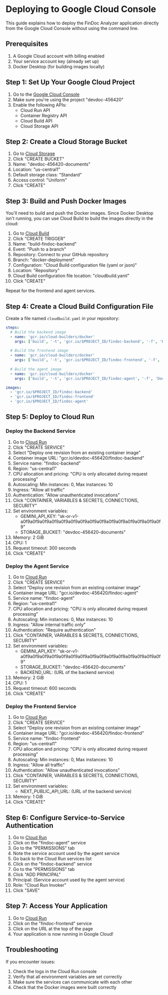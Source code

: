 # Deploying to Google Cloud Console

This guide explains how to deploy the FinDoc Analyzer application directly from the Google Cloud Console without using the command line.

## Prerequisites

1. A Google Cloud account with billing enabled
2. Your service account key (already set up)
3. Docker Desktop (for building images locally)

## Step 1: Set Up Your Google Cloud Project

1. Go to the [Google Cloud Console](https://console.cloud.google.com/)
2. Make sure you're using the project "devdoc-456420"
3. Enable the following APIs:
   - Cloud Run API
   - Container Registry API
   - Cloud Build API
   - Cloud Storage API

## Step 2: Create a Cloud Storage Bucket

1. Go to [Cloud Storage](https://console.cloud.google.com/storage/browser)
2. Click "CREATE BUCKET"
3. Name: "devdoc-456420-documents"
4. Location: "us-central1"
5. Default storage class: "Standard"
6. Access control: "Uniform"
7. Click "CREATE"

## Step 3: Build and Push Docker Images

You'll need to build and push the Docker images. Since Docker Desktop isn't running, you can use Cloud Build to build the images directly in the cloud:

1. Go to [Cloud Build](https://console.cloud.google.com/cloud-build)
2. Click "CREATE TRIGGER"
3. Name: "build-findoc-backend"
4. Event: "Push to a branch"
5. Repository: Connect to your GitHub repository
6. Branch: "docker-deployment"
7. Configuration: "Cloud Build configuration file (yaml or json)"
8. Location: "Repository"
9. Cloud Build configuration file location: "cloudbuild.yaml"
10. Click "CREATE"

Repeat for the frontend and agent services.

## Step 4: Create a Cloud Build Configuration File

Create a file named `cloudbuild.yaml` in your repository:

```yaml
steps:
  # Build the backend image
  - name: 'gcr.io/cloud-builders/docker'
    args: ['build', '-t', 'gcr.io/$PROJECT_ID/findoc-backend', '-f', 'Dockerfile.backend', '.']
  
  # Build the frontend image
  - name: 'gcr.io/cloud-builders/docker'
    args: ['build', '-t', 'gcr.io/$PROJECT_ID/findoc-frontend', '-f', 'Dockerfile.frontend', '.']
  
  # Build the agent image
  - name: 'gcr.io/cloud-builders/docker'
    args: ['build', '-t', 'gcr.io/$PROJECT_ID/findoc-agent', '-f', 'Dockerfile.agent', '.']

images:
  - 'gcr.io/$PROJECT_ID/findoc-backend'
  - 'gcr.io/$PROJECT_ID/findoc-frontend'
  - 'gcr.io/$PROJECT_ID/findoc-agent'
```

## Step 5: Deploy to Cloud Run

### Deploy the Backend Service

1. Go to [Cloud Run](https://console.cloud.google.com/run)
2. Click "CREATE SERVICE"
3. Select "Deploy one revision from an existing container image"
4. Container image URL: "gcr.io/devdoc-456420/findoc-backend"
5. Service name: "findoc-backend"
6. Region: "us-central1"
7. CPU allocation and pricing: "CPU is only allocated during request processing"
8. Autoscaling: Min instances: 0, Max instances: 10
9. Ingress: "Allow all traffic"
10. Authentication: "Allow unauthenticated invocations"
11. Click "CONTAINER, VARIABLES & SECRETS, CONNECTIONS, SECURITY"
12. Set environment variables:
    - GEMINI_API_KEY: "sk-or-v1-a0f9a0f9a0f9a0f9a0f9a0f9a0f9a0f9a0f9a0f9a0f9a0f9a0f9a0f9a0f9"
    - STORAGE_BUCKET: "devdoc-456420-documents"
13. Memory: 2 GiB
14. CPU: 1
15. Request timeout: 300 seconds
16. Click "CREATE"

### Deploy the Agent Service

1. Go to [Cloud Run](https://console.cloud.google.com/run)
2. Click "CREATE SERVICE"
3. Select "Deploy one revision from an existing container image"
4. Container image URL: "gcr.io/devdoc-456420/findoc-agent"
5. Service name: "findoc-agent"
6. Region: "us-central1"
7. CPU allocation and pricing: "CPU is only allocated during request processing"
8. Autoscaling: Min instances: 0, Max instances: 10
9. Ingress: "Allow internal traffic only"
10. Authentication: "Require authentication"
11. Click "CONTAINER, VARIABLES & SECRETS, CONNECTIONS, SECURITY"
12. Set environment variables:
    - GEMINI_API_KEY: "sk-or-v1-a0f9a0f9a0f9a0f9a0f9a0f9a0f9a0f9a0f9a0f9a0f9a0f9a0f9a0f9a0f9"
    - STORAGE_BUCKET: "devdoc-456420-documents"
    - BACKEND_URL: (URL of the backend service)
13. Memory: 2 GiB
14. CPU: 1
15. Request timeout: 600 seconds
16. Click "CREATE"

### Deploy the Frontend Service

1. Go to [Cloud Run](https://console.cloud.google.com/run)
2. Click "CREATE SERVICE"
3. Select "Deploy one revision from an existing container image"
4. Container image URL: "gcr.io/devdoc-456420/findoc-frontend"
5. Service name: "findoc-frontend"
6. Region: "us-central1"
7. CPU allocation and pricing: "CPU is only allocated during request processing"
8. Autoscaling: Min instances: 0, Max instances: 10
9. Ingress: "Allow all traffic"
10. Authentication: "Allow unauthenticated invocations"
11. Click "CONTAINER, VARIABLES & SECRETS, CONNECTIONS, SECURITY"
12. Set environment variables:
    - NEXT_PUBLIC_API_URL: (URL of the backend service)
13. Memory: 1 GiB
14. Click "CREATE"

## Step 6: Configure Service-to-Service Authentication

1. Go to [Cloud Run](https://console.cloud.google.com/run)
2. Click on the "findoc-agent" service
3. Go to the "PERMISSIONS" tab
4. Note the service account used by the agent service
5. Go back to the Cloud Run services list
6. Click on the "findoc-backend" service
7. Go to the "PERMISSIONS" tab
8. Click "ADD PRINCIPAL"
9. Principal: (Service account used by the agent service)
10. Role: "Cloud Run Invoker"
11. Click "SAVE"

## Step 7: Access Your Application

1. Go to [Cloud Run](https://console.cloud.google.com/run)
2. Click on the "findoc-frontend" service
3. Click on the URL at the top of the page
4. Your application is now running in Google Cloud!

## Troubleshooting

If you encounter issues:

1. Check the logs in the Cloud Run console
2. Verify that all environment variables are set correctly
3. Make sure the services can communicate with each other
4. Check that the Docker images were built correctly
